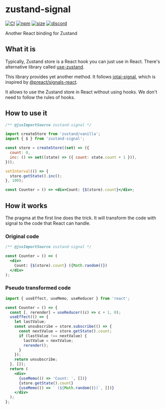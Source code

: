# zustand-signal

[![CI](https://img.shields.io/github/actions/workflow/status/zustandjs/zustand-signal/ci.yml?branch=main)](https://github.com/zustandjs/zustand-signal/actions?query=workflow%3ACI)
[![npm](https://img.shields.io/npm/v/zustand-signal)](https://www.npmjs.com/package/zustand-signal)
[![size](https://img.shields.io/bundlephobia/minzip/zustand-signal)](https://bundlephobia.com/result?p=zustand-signal)
[![discord](https://img.shields.io/discord/627656437971288081)](https://discord.gg/MrQdmzd)

Another React binding for Zustand

## What it is

Typically, Zustand store is a React hook you can just use in React.
There's alternative library called [use-zustand](https://github.com/zustandjs/use-zustand).

This library provides yet another method.
It follows [jotai-signal](https://github.com/jotaijs/jotai-signal),
which is inspired by [@preact/signals-react](https://www.npmjs.com/package/@preact/signals-react).

It allows to use the Zustand store in React without using hooks.
We don't need to follow the rules of hooks.

## How to use it

```jsx
/** @jsxImportSource zustand-signal */

import createStore from 'zustand/vanilla';
import { $ } from 'zustand-signal';

const store = createStore((set) => ({
  count: 0,
  inc: () => set((state) => ({ count: state.count + 1 })),
}));

setInterval(() => {
  store.getState().inc();
}, 100);

const Counter = () => <div>Count: {$(store).count}</div>;
```

## How it works

The pragma at the first line does the trick.
It will transform the code with signal to the code that React can handle.

### Original code

```jsx
/** @jsxImportSource zustand-signal */

const Counter = () => (
  <div>
    Count: {$(store).count} ({Math.random()})
  </div>
);
```

### Pseudo transformed code

```jsx
import { useEffect, useMemo, useReducer } from 'react';

const Counter = () => {
  const [, rerender] = useReducer((c) => c + 1, 0);
  useEffect(() => {
    let lastValue;
    const unsubscribe = store.subscribe(() => {
      const nextValue = store.getState().count;
      if (lastValue !== nextValue) {
        lastValue = nextValue;
        rerender();
      }
    });
    return unsubscribe;
  }, []);
  return (
    <div>
      {useMemo(() => 'Count: ', [])}
      {store.getState().count}
      {useMemo(() => ` (${Math.random()})`, [])}
    </div>
  );
};
```
